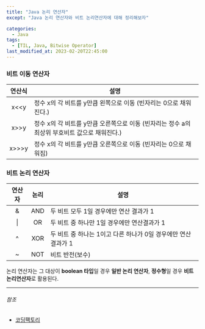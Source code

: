 ```yaml
---
title: "Java 논리 연산자"
except: "Java 논리 연산자와 비트 논리연산자에 대해 정리해보자"

categories:
  - Java
tags:
  - [TIL, Java, Bitwise Operator]
last_modified_at: 2023-02-20T22:45:00
---
```


### 비트 이동 연산자
   
|연산식|설명|
|:---:|---|
|x<<y|정수 x의 각 비트를 y만큼 왼쪽으로 이동 (빈자리는 0으로 채워진다.)|
|x>>y|정수 x의 각 비트를 y만큼 오른쪽으로 이동 (빈자리는 정수 a의 최상위 부호비트 값으로 채워진다.)|
|x>>>y|정수 x의 각 비트를 y만큼 오른쪽으로 이동 (빈자리는 0으로 채워짐)|
   
### 비트 논리 연산자
   
|연산자|논리|설명|
|:---:|:---:|---|
|&|AND|두 비트 모두 1일 경우에만 연산 결과가 1|
| \| |OR|두 비트 중 하나만 1일 경우에만 연산결과가 1|
|^|XOR|두 비트 중 하나는 1이고 다른 하나가 0일 경우에만 연산결과가 1|
|~|NOT|비트 반전(보수)|
   
논리 연산자는 그 대상이 **boolean 타입**일 경우 **일반 논리 연산자**, **정수형**일 경우 **비트 논리연산자**로 활용된다.
   
***
###### 참조
* [코딩팩토리](https://coding-factory.tistory.com/521#recentComments, "코딩팩토리")